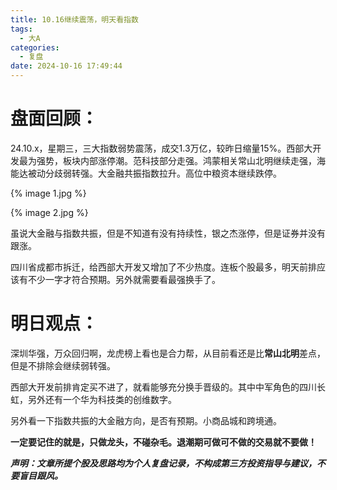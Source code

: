 ```yaml
---
title: 10.16继续震荡，明天看指数
tags:
  - 大A
categories:
  - 复盘
date: 2024-10-16 17:49:44
---
```




# 盘面回顾：

24.10.x，星期三，三大指数弱势震荡，成交1.3万亿，较昨日缩量15%。西部大开发最为强势，板块内部涨停潮。范科技部分走强。鸿蒙相关常山北明继续走强，海能达被动分歧弱转强。大金融共振指数拉升。高位中粮资本继续跌停。

{% image 1.jpg %}



{% image 2.jpg %}

虽说大金融与指数共振，但是不知道有没有持续性，银之杰涨停，但是证券并没有跟涨。

四川省成都市拆迁，给西部大开发又增加了不少热度。连板个股最多，明天前排应该有不少一字才符合预期。另外就需要看最强换手了。



# 明日观点：

深圳华强，万众回归啊，龙虎榜上看也是合力帮，从目前看还是比**常山北明**差点，但是不排除会继续弱转强。

西部大开发前排肯定买不进了，就看能够充分换手晋级的。其中中军角色的四川长虹，另外还有一个华为科技类的创维数字。

另外看一下指数共振的大金融方向，是否有预期。小商品城和跨境通。



**一定要记住的就是，只做龙头，不碰杂毛。退潮期可做可不做的交易就不要做！**



***声明：文章所提个股及思路均为个人复盘记录，不构成第三方投资指导与建议，不要盲目跟风。***
